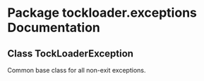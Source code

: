 # Package tockloader.exceptions Documentation

## Class TockLoaderException
Common base class for all non-exit exceptions.

